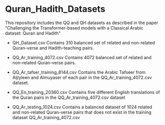 # Quran_Hadith_Datasets
This repository includes the QQ and QH datasets as described in the paper "Challenging the Transformer-based models with a Classical Arabic dataset: Quran and Hadith"

- QH_Dataset.csv 
Contains 310 balanced set of related and non-related Quran-verse and Hadith-teaching pairs. 

- QQ_Ar_training_4072.csv 
Contains 4072 balanced set of related and non-related Quran-verse pairs. 

- QQ_Ar_tafser_training_8144.csv 
Contains the Arabic Tafseer from Aljlyleen and Almuyaser of each pair in the QQ_Ar_training_4072.csv dataset.

- QQ_En_training_20360.csv
Contains five different English translations of the Quran pairs in the QQ_Ar_training_4072.csv dataset

- QQ_Ar_testing_1024.csv
Contains a balanced dataset of 1024 related and non-related Quran-verse pairs that does not exist in the training dataset QQ_Ar_training_4072.csv

